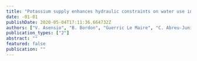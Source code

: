 ```yaml
---
title: "Potassium supply enhances hydraulic constraints on water use in eucalyptus trees."
date: -01-01
publishDate: 2020-05-04T17:11:36.664732Z
authors: ["V. Asensio", "B. Bordon", "Guerric Le Maire", "C. Abreu-Junior", "Patricia Battie Laclau", "Jean-Pierre Bouillet", "Jean-Christophe Domec", "Amandine Germon", "José Leonardo M. Gonçalves", "JC de Deus Junior", "Yann Nouvellon", "Agnès Robin", "Juan Sinforiano Delgado-Rojas", "Joannès Guillemot"]
publication_types: ["2"]
abstract: ""
featured: false
publication: ""
---
```


